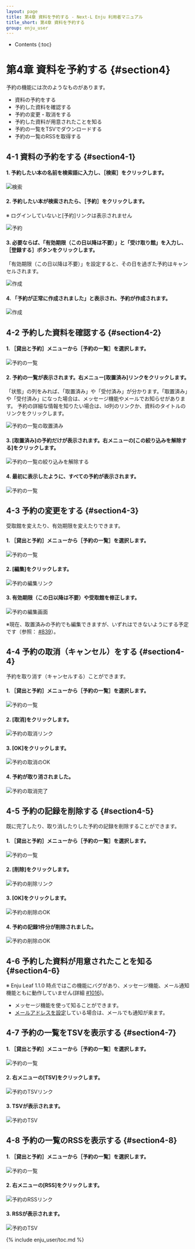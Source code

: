 ```yaml
---
layout: page
title: 第4章 資料を予約する - Next-L Enju 利用者マニュアル
title_short: 第4章 資料を予約する
group: enju_user
---
```


* Contents
{:toc}

第4章 資料を予約する {#section4}
=================================

予約の機能には次のようなものがあります。

* 資料の予約をする
* 予約した資料を確認する
* 予約の変更・取消をする
* 予約した資料が用意されたことを知る
* 予約の一覧をTSVでダウンロードする
* 予約の一覧のRSSを取得する

4-1 資料の予約をする {#section4-1}
----------------------------------

#### 1. 予約したい本の名前を検索語に入力し、［検索］をクリックします。  

![検索](assets/images/image_user_reserve_003.png)

#### 2. 予約したい本が検索されたら、［予約］をクリックします。  

※ ログインしていないと[予約]リンクは表示されません

![予約](assets/images/image_user_reserve_005.png)

#### 3. 必要ならば、「有効期限（この日以降は不要）」と「受け取り館」を入力し、［登録する］ボタンをクリックします。  

「有効期限（この日以降は不要）」を設定すると、その日を過ぎた予約はキャンセルされます。

![作成](assets/images/image_user_reserve_007.png)

#### 4. 「予約が正常に作成されました」と表示され、予約が作成されます。

![作成](assets/images/image_user_reserve_009.png)

4-2 予約した資料を確認する {#section4-2}
----------------------------------------

#### 1. ［貸出と予約］メニューから［予約の一覧］を選択します。

![予約の一覧](assets/images/image_user_reserve_011.png)

#### 2. 予約の一覧が表示されます。右メニュー[取置済み]リンクをクリックします。

「状態」の列をみれば、「取置済み」や「受付済み」が分かります。「取置済み」や「受付済み」になった場合は、メッセージ機能やメールでお知らせがあります。
予約の詳細な情報を知りたい場合は、Id列のリンクか、資料のタイトルのリンクをクリックします。

![予約の一覧の取置済み](assets/images/image_user_reserve_013.png)

#### 3. [取置済み]の予約だけが表示されます。右メニューの[この絞り込みを解除する]をクリックします。

![予約の一覧の絞り込みを解除する](assets/images/image_user_reserve_015.png)

#### 4. 最初に表示したように、すべての予約が表示されます。

![予約の一覧](assets/images/image_user_reserve_017.png)

4-3 予約の変更をする {#section4-3}
----------------------------------------

受取館を変えたり、有効期限を変えたりできます。

#### 1. ［貸出と予約］メニューから［予約の一覧］を選択します。

![予約の一覧](assets/images/image_user_reserve_011.png)

#### 2. [編集]をクリックします。

![予約の編集リンク](assets/images/image_user_reserve_019.png)

#### 3. 有効期限（この日以降は不要）や受取館を修正します。

![予約の編集画面](assets/images/image_user_reserve_021.png)

※現在、取置済みの予約でも編集できますが、いずれはできないようにする予定です（参照： [#839](https://github.com/next-l/enju_leaf/issues/839)）。

4-4 予約の取消（キャンセル）をする {#section4-4}
----------------------------------------

予約を取り消す（キャンセルする）ことができます。

#### 1. ［貸出と予約］メニューから［予約の一覧］を選択します。

![予約の一覧](assets/images/image_user_reserve_011.png)

#### 2. [取消]をクリックします。

![予約の取消リンク](assets/images/image_user_reserve_023.png)

#### 3. [OK]をクリックします。

![予約の取消のOK](assets/images/image_user_reserve_ok.png)

#### 4. 予約が取り消されました。

![予約の取消完了](assets/images/image_user_reserve_025.png)

4-5 予約の記録を削除する {#section4-5}
----------------------------------------

既に完了したり、取り消したりした予約の記録を削除することができます。

#### 1. ［貸出と予約］メニューから［予約の一覧］を選択します。

![予約の一覧](assets/images/image_user_reserve_011.png)

#### 2. [削除]をクリックします。

![予約の削除リンク](assets/images/image_user_reserve_027.png)

#### 3. [OK]をクリックします。

![予約の削除のOK](assets/images/image_user_reserve_ok.png)

#### 4. 予約の記録1件分が削除されました。

![予約の削除のOK](assets/images/image_user_reserve_029.png)

4-6 予約した資料が用意されたことを知る {#section4-6}
----------------------------------------------------

※ Enju Leaf 1.1.0 時点ではこの機能にバグがあり、メッセージ機能、メール通知機能ともに動作していません(詳細 [#1016](https://github.com/next-l/enju_leaf/issues/1016))。

* メッセージ機能を使って知ることができます。
* [メールアドレスを設定](enju_user_3.html#section3-2)している場合は、メールでも通知が来ます。

4-7 予約の一覧をTSVを表示する {#section4-7}
----------------------------------------------------

#### 1. ［貸出と予約］メニューから［予約の一覧］を選択します。

![予約の一覧](assets/images/image_user_reserve_011.png)

#### 2. 右メニューの[TSV]をクリックします。

![予約のTSVリンク](assets/images/image_user_reserve_031.png)

#### 3. TSVが表示されます。

![予約のTSV](assets/images/image_user_reserve_033.png)

4-8 予約の一覧のRSSを表示する {#section4-8}
----------------------------------------------------

#### 1. ［貸出と予約］メニューから［予約の一覧］を選択します。

![予約の一覧](assets/images/image_user_reserve_011.png)

#### 2. 右メニューの[RSS]をクリックします。

![予約のRSSリンク](assets/images/image_user_reserve_035.png)

#### 3. RSSが表示されます。

![予約のTSV](assets/images/image_user_reserve_037.png)

{% include enju_user/toc.md %}
